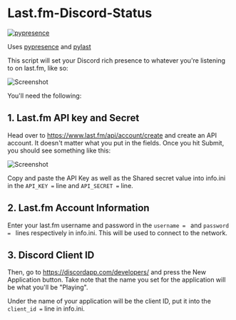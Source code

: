 # Last.fm-Discord-Status
[![pypresence](https://img.shields.io/badge/using-pypresence-00bb88.svg?style=for-the-badge&logo=discord&logoWidth=20)](https://github.com/qwertyquerty/pypresence)

Uses [pypresence](https://github.com/qwertyquerty/pypresence) and [pylast](https://github.com/pylast/pylast)

This script will set your Discord rich presence to whatever you're listening to on last.fm, like so:

![Screenshot](https://i.imgur.com/loHCQao.png)

You'll need the following:

## **1. Last.fm API key and Secret**
Head over to https://www.last.fm/api/account/create and create an API account. It doesn't matter what you put in the fields. Once you hit Submit, you should see something like this:

![Screenshot](https://i.imgur.com/mO4YkSk.png)

Copy and paste the API Key as well as the Shared secret value into info.ini in the `API_KEY =` line and `API_SECRET =` line.

## **2. Last.fm Account Information**
Enter your last.fm username and password in the `username = ` and `password = `  lines respectively in info.ini. This will be used to connect to the network.

## **3. Discord Client ID**
Then, go to https://discordapp.com/developers/ and press the New Application button. Take note that the name you set for the application will be what you'll be "Playing".

Under the name of your application will be the client ID, put it into the `client_id =` line in info.ini.
